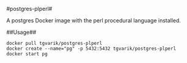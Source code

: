 #postgres-plperl#

A postgres Docker image with the perl procedural language installed.

##Usage##
```
docker pull tgvarik/postgres-plperl
docker create --name="pg" -p 5432:5432 tgvarik/postgres-plperl
docker start pg
```
